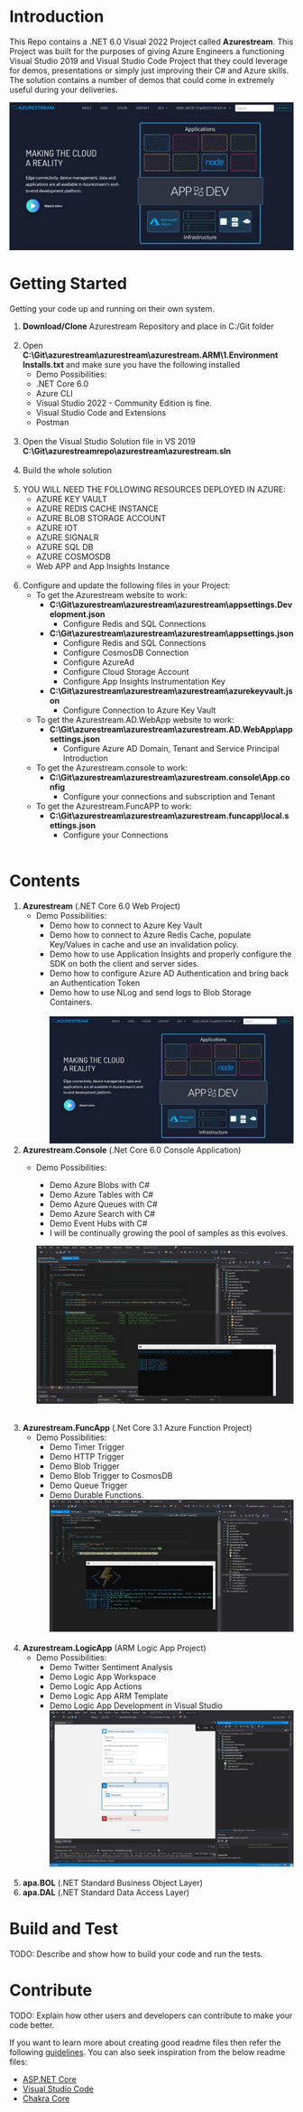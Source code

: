 # Introduction 
This Repo contains a .NET 6.0 Visual 2022 Project called **Azurestream**. This Project was built for the purposes of giving Azure Engineers
a functioning Visual Studio 2019 and Visual Studio Code Project that they could leverage for demos, presentations or simply just improving
their C# and Azure skills. The solution contains a number of demos that could come in extremely useful during your deliveries.


![Screenshot of the staging deployment slot to test the deployments](Assets/images/azurestreamhomepage2.jpg)

# Getting Started
Getting your code up and running on their own system. 
1.  **Download/Clone** Azurestream Repository and place in C:/Git folder
<br/><br/>
2.	Open **C:\Git\azurestream\azurestream\azurestream.ARM\1.Environment Installs.txt** and make sure you have the following installed
    - Demo Possibilities:	
    - .NET Core 6.0
    - Azure CLI
    - Visual Studio 2022 - Community Edition is fine. 
    - Visual Studio Code and Extensions
    - Postman
<br/><br/>
3.	Open the Visual Studio Solution file in VS 2019 **C:\Git\azurestreamrepo\azurestream\azurestream.sln**
<br/><br/>
4.	Build the whole solution
<br/><br/>
5.  YOU WILL NEED THE FOLLOWING RESOURCES DEPLOYED IN AZURE:
    - AZURE KEY VAULT
    - AZURE REDIS CACHE INSTANCE
    - AZURE BLOB STORAGE ACCOUNT
    - AZURE IOT
    - AZURE SIGNALR
    - AZURE SQL DB 
    - AZURE COSMOSDB
    - Web APP and App Insights Instance
<br/><br/>
6.  Configure and update the following files in your Project:
    - To get the Azurestream website to work:
        - **C:\Git\azurestream\azurestream\azurestream\appsettings.Development.json** 
            - Configure Redis and SQL Connections
        - **C:\Git\azurestream\azurestream\azurestream\appsettings.json**
            - Configure Redis and SQL Connections
            - Configure CosmosDB Connection
            - Configure AzureAd
            - Configure Cloud Storage Account
            - Configure App Insights Instrumentation Key
        - **C:\Git\azurestream\azurestream\azurestream\azurekeyvault.json**
            - Configure Connection to Azure Key Vault
    - To get the Azurestream.AD.WebApp website to work:
        - **C:\Git\azurestream\azurestream\azurestream.AD.WebApp\appsettings.json**
            - Configure Azure AD Domain, Tenant and Service Principal Introduction
    - To get the Azurestream.console to work:
        - **C:\Git\azurestream\azurestream\azurestream.console\App.config**
            - Configure your connections and subscription and Tenant
    - To get the Azurestream.FuncAPP to work:
        - **C:\Git\azurestream\azurestream\azurestream.funcapp\local.settings.json**
            - Configure your Connections 
<br/><br/>
        
# Contents
1.	**Azurestream** (.NET Core 6.0 Web Project) 
    - Demo Possibilities:
        - Demo how to connect to Azure Key Vault
        - Demo how to connect to Azure Redis Cache, populate Key/Values in cache and use an invalidation policy.
        - Demo how to use Application Insights and properly configure the SDK on both the client and server sides.
        - Demo how to configure Azure AD Authentication and bring back an Authentication Token
        - Demo how to use NLog and send logs to Blob Storage Containers.
<br/><br/>
![Screenshot of the staging deployment slot to test the deployments](Assets/images/azurestreamhomepage2.jpg)
5.	**Azurestream.Console** (.Net Core 6.0 Console Application) 
    - Demo Possibilities:

        - Demo Azure Blobs with C#
        - Demo Azure Tables with C#
        - Demo Azure Queues with C#
        - Demo Azure Search with C#
        - Demo Event Hubs with C#
        - I will be continually growing the pool of samples as this evolves. 

        ![Screenshot of the staging deployment slot to test the deployments](Assets/images/azurestreamconsole.jpg)
<br/><br/>
6.	**Azurestream.FuncApp** (.Net Core 3.1 Azure Function Project) 
    - Demo Possibilities:
        - Demo Timer Trigger
        - Demo HTTP Trigger
        - Demo Blob Trigger
        - Demo Blob Trigger to CosmosDB
        - Demo Queue Trigger
        - Demo Durable Functions.
     ![Screenshot of the staging deployment slot to test the deployments](Assets/images/azurestreamfuncapp.jpg)
<br/><br/>
7.	**Azurestream.LogicApp** (ARM Logic App Project) 
    - Demo Possibilities:
        - Demo Twitter Sentiment Analysis 
        - Demo Logic App Workspace
        - Demo Logic App Actions
        - Demo Logic App ARM Template
        - Demo Logic App Development in Visual Studio
    ![Screenshot of the staging deployment slot to test the deployments](Assets/images/azurestreamlogicapp.jpg)
<br/><br/>
8.	**apa.BOL** (.NET Standard Business Object Layer) 
9.	**apa.DAL** (.NET Standard Data Access Layer) 

# Build and Test
TODO: Describe and show how to build your code and run the tests. 

# Contribute
TODO: Explain how other users and developers can contribute to make your code better. 

If you want to learn more about creating good readme files then refer the following [guidelines](https://docs.microsoft.com/en-us/azure/devops/repos/git/create-a-readme?view=azure-devops). You can also seek inspiration from the below readme files:
- [ASP.NET Core](https://github.com/aspnet/Home)
- [Visual Studio Code](https://github.com/Microsoft/vscode)
- [Chakra Core](https://github.com/Microsoft/ChakraCore)